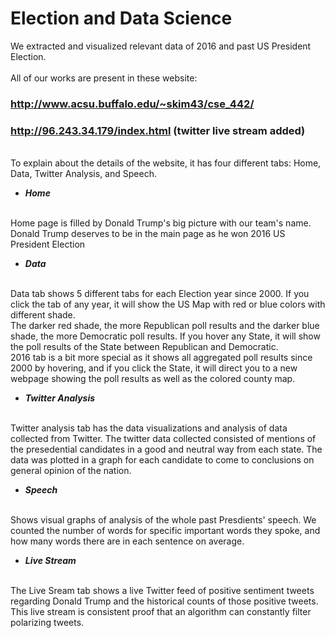 # Election and Data Science
We extracted and visualized relevant data of 2016 and past US President Election. 
</br>
</br>
All of our works are present in these website: 
</br>
### http://www.acsu.buffalo.edu/~skim43/cse_442/
### http://96.243.34.179/index.html  (twitter live stream added)
</br>
To explain about the details of the website, it has four different tabs: Home, Data, Twitter Analysis, and Speech.

- ***Home***
</br>
Home page is filled by Donald Trump's big picture with our team's name. Donald Trump deserves to be in the main page as he won 2016 US President Election


- ***Data***
</br>
Data tab shows 5 different tabs for each Election year since 2000. If you click the tab of any year, it will show the US Map with red or blue colors with different shade.
</br>The darker red shade, the more Republican poll results and the darker blue shade, the more Democratic poll results. If you hover any State, it will show the poll results of the State between Republican and Democratic.
</br>2016 tab is a bit more special as it shows all aggregated poll results since 2000 by hovering, and if you click the State, it will direct you to a new webpage showing the poll results as well as the colored county map.



- ***Twitter Analysis***
</br>
Twitter analysis tab has the data visualizations and analysis of data collected from Twitter. The twitter data collected consisted of mentions of the presedential candidates in a good and neutral way from each state. The data was plotted in a graph for each candidate to come to conclusions on general opinion of the nation.

- ***Speech***
</br>
Shows visual graphs of analysis of the whole past Presdients' speech. We counted the number of words for specific important words they spoke, and how many words there are in each sentence on average.


- ***Live Stream***
</br>
The Live Sream tab shows a live Twitter feed of positive sentiment tweets regarding Donald Trump and the historical counts of those positive tweets. This live stream is consistent proof that an algorithm can constantly filter polarizing tweets.
